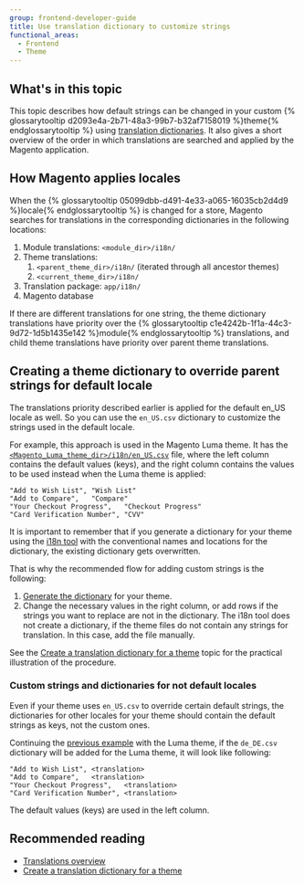 ```yaml
---
group: frontend-developer-guide
title: Use translation dictionary to customize strings
functional_areas:
  - Frontend
  - Theme
---
```


## What's in this topic

This topic describes how default strings can be changed in your custom {% glossarytooltip d2093e4a-2b71-48a3-99b7-b32af7158019 %}theme{% endglossarytooltip %} using [translation dictionaries]. It also gives a short overview of the order in which translations are searched and applied by the Magento application.

## How Magento applies locales

When the {% glossarytooltip 05099dbb-d491-4e33-a065-16035cb2d4d9 %}locale{% endglossarytooltip %} is changed for a store, Magento searches for translations in the corresponding dictionaries in the following locations:

1. Module translations: `<module_dir>/i18n/`
2. Theme translations: 
	1. `<parent_theme_dir>/i18n/` (iterated through all ancestor themes)
	2. `<current_theme_dir>/i18n/`
3. Translation package: `app/i18n/`
4. Magento database

If there are different translations for one string, the theme dictionary translations have priority over the {% glossarytooltip c1e4242b-1f1a-44c3-9d72-1d5b1435e142 %}module{% endglossarytooltip %} translations, and child theme translations have priority over parent theme translations.

## Creating a theme dictionary to override parent strings for default locale

The translations priority described earlier is applied for the default en_US locale as well. So you can use the `en_US.csv` dictionary to customize the strings used in the default locale.

For example, this approach is used in the Magento Luma theme. It has the [`<Magento_Luma_theme_dir>/i18n/en_US.csv`] file, where the left column contains the default values (keys), and the right column contains the values to be used instead when the Luma theme is applied:
```text
"Add to Wish List",	"Wish List"
"Add to Compare",	"Compare"
"Your Checkout Progress",	"Checkout Progress"
"Card Verification Number",	"CVV"
```

It is important to remember that if you generate a dictionary for your theme using the [i18n tool] with the conventional names and locations for the dictionary, the existing dictionary gets overwritten. 

That is why the recommended flow for adding custom strings is the following:

1. [Generate the dictionary] for your theme.
2. Change the necessary values in the right column, or add rows if the strings you want to replace are not in the dictionary. The i18n tool does not create a dictionary, if the theme files do not contain any strings for translation. In this case, add the file manually. 

See the [Create a translation dictionary for a theme] topic for the practical illustration of the  procedure.

### Custom strings and dictionaries for not default locales

Even if your theme uses `en_US.csv` to override certain default strings, the dictionaries for other locales for your theme should contain the default strings as keys, not the custom ones. 

Continuing the [previous example](#luma_example) with the Luma theme, if the `de_DE.csv` dictionary will be added for the Luma theme, it will look like following:
```text
"Add to Wish List",	<translation>
"Add to Compare",	<translation>
"Your Checkout Progress",	<translation>
"Card Verification Number",	<translation>
```

The default values (keys) are used in the left column.

## Recommended reading ##

- [Translations overview]({{page.baseurl}}/frontend-dev-guide/translations/xlate.html)
- [Create a translation dictionary for a theme]


[translation dictionaries]: {{page.baseurl}}/frontend-dev-guide/translations/xlate.html#translate_terms
[`<Magento_Luma_theme_dir>/i18n/en_US.csv`]: {{site.mage2000url}}app/design/frontend/Magento/luma/i18n/en_US.csv
[i18n tool]: {{page.baseurl}}/config-guide/cli/config-cli-subcommands-i18n.html#config-cli-subcommands-xlate-dict
[Generate the dictionary]: {{page.baseurl}}/config-guide/cli/config-cli-subcommands-i18n.html#config-cli-subcommands-xlate-dict
[Create a translation dictionary for a theme]: {{page.baseurl}}/frontend-dev-guide/translations/translate_practice.html
